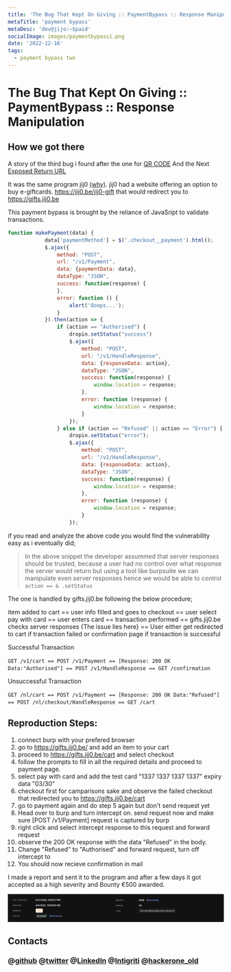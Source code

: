 ```yaml
---
title: 'The Bug That Kept On Giving :: PaymentBypass :: Response Manipulation'
metaTitle: 'payment bypass'
metaDesc: 'dev@jijo:~$paid'
socialImage: images/paymentbypass1.png
date: '2022-12-16'
tags:
  - payment bypass two
---
```


# The Bug That Kept On Giving :: PaymentBypass :: Response Manipulation

## How we got there

A story of the third bug i found after the one for [QR CODE](/post/PaymentBypassOne) And the Next [Exposed Return URL](/post/PaymentBypassThree)

It was the same program jij0 [(why)](/post/why). jij0 had a website offering an option to buy e-giftcards. <https://jij0.be/jij0-gift> that would redirect you to <https://gifts.jij0.be>

This payment bypass is brought by the reliance of JavaSript to validate transactions.

```Javascript
function makePayment(data) {
            data['paymentMethod'] = $('.checkout__payment').html();
            $.ajax({
                method: "POST",
                url: "/v1/Payment",
                data: {paymentData: data},
                dataType: "JSON",
                success: function(response) {
                },
                error: function () {
                    alert('Ooops...');
                }
            }).then(action => {
                if (action == "Authorised") {
                    dropin.setStatus("success")
                    $.ajax({
                        method: "POST",
                        url: "/v1/HandleResponse",
                        data: {responseData: action},
                        dataType: "JSON",
                        success: function(response) {
                            window.location = response;
                        },
                        error: function (response) {
                            window.location = response;
                        }
                    });
                } else if (action == "Refused" || action == "Error") {
                    dropin.setStatus("error");
                    $.ajax({
                        method: "POST",
                        url: "/v1/HandleResponse",
                        data: {responseData: action},
                        dataType: "JSON",
                        success: function(response) {
                            window.location = response;
                        },
                        error: function (response) {
                            window.location = response;
                        }
                    });
```


if you read and analyze the above code you would find the vulnerability easy as i eventually did; 

> In the above snippet the developer assummed that server responses should be trusted, because a user had no control over what response the server would return but using a tool like burpsuite we can manipulate even server responses hence we would be able to control `action == & .setStatus` 

The one is handled by gifts.jij0.be following the below procedure;

item added to cart == user info filled and goes to checkout == user select pay with card == user enters card == transaction performed == gifts.jij0.be checks server responses {The issue lies here} == User either get redirected to cart if transaction failed or confirmation page if transaction is successful

Successful Transaction

`GET /v1/cart == POST /v1/Payment == [Response: 200 OK Data:"Authorised"] == POST /v1/HandleResponse == GET /confirmation`

Unsuccessful Transaction

`GET /nl/cart == POST /v1/Payment == [Response: 200 OK Data:"Refused"] == POST /nl/checkout/HandleResponse == GET /cart`

## Reproduction Steps:

1. connect burp with your prefered browser
2. go to https://gifts.jij0.be/ and add an item to your cart
3. proceed to https://gifts.jij0.be/cart and select checkout
4. follow the prompts to fill in all the required details and proceed to payment page.
5. select pay with card and add the test card "1337 1337 1337 1337" expiry data "03/30"
6. checkout first for camparisons sake  and observe the failed checkout that redirected you to https://gifts.jij0.be/cart 
7. go to payment again and do step 5 again but don't send request yet
8. Head over to burp and turn intercept on. send request now and make sure [POST /v1/Payment] request is captured by burp
9. right click and select intercept response to this request and forward request
10. observe the 200 OK response with the data "Refused" in the body.
11. Change "Refused" to "Authorised" and forward request, turn off intercept  to 
12. You should now recieve confirmation in mail

I made a report and sent it to the program and after a few days it got accepted as a high severity and Bounty €500 awarded.

![basic](/images/poc/accepted1.png)

## Contacts

### @[github](https://github.com/crypt0g30rgy)  @[twitter](https://twitter.com/crypt0g30rgy) @[LinkedIn](https://www.linkedin.com/in/george-maina-waithaka-95a465214/)   @[Intigriti](https://app.intigriti.com/profile/g30rgyth3d4rk) @[hackerone_old](https://hackerone.com/crypt0p3n3tr4t0r?type=user)
